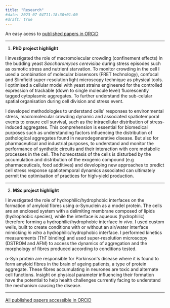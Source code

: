 ```yaml
---
title: "Research"
#date: 2023-07-04T11:18:30+01:00
#draft: true
---
```

An easy acess to [published papers in ORCiD](https://orcid.org/0000-0003-3545-5710)

-------------
1. **PhD project highlight**

I investigated the role of macromolecular crowding (confinement effects) In the budding yeast _Saccharomyces cerevisiae_ during stress episodes such as osmotic stress and nutrient starvation. To monitor crowding in the cell I used a combination of molecular biosensors (FRET technology), confocal and Slimfield super-resolution light microscopy technique as physical tools.
I optimised a cellular model with yeast strains engineered for the controlled expression of trackable (down to single molecule level) fluorescently tagged cytoplasmic aggregates. To further understand the sub-celular spatial organisation during cell division and stress event.

I developed methodologies to understand cells' responses to environmental stress, macromolecular crowding dynamic and associated spatiotemporal events to ensure cell survival, such as the intracellular distribution of stress-induced aggregates. This comprehension is essential for biomedical purposes such as understanding factors influencing the distribution of pathological aggregates found in neurodegenerative disease. But also for pharmaceutical and industrial purposes, to understand and monitor the performance of synthetic circuits and their interaction with core metabolic processes in the cell. The homeostasis of the cells is disturbed by the accumulation and distribution of the exogenic compound (e.g pharmaceuticals, food additives) and developing new approaches to predict cell stress response spatiotemporal dynamics associated can ultimately permit the optimisation of practices for high-yield production.

--------------
2. **MSc project highlight**

I investigated the role of hydrophilic/hydrophobic interfaces on the formation of amyloid fibres using α-Synuclein as a model protein. The cells are an enclosed system with a delimiting membrane composed of lipids (hydrophobic species), while the interface is aqueous (hydrophilic) therefore forming a hydrophilic/hydrophobic interface _in vivo_. I used custom wells, built to create conditions with or without an air/water interface mimicking _in vitro_ a hydrophilic/hydrophobic interface.
I performed kinetics measurements (ThT binding) and used super-resolution microscopy (DSTROM and AFM) to access the dynamics of aggregation and the morphology of fibres produced according to conditions tested. 

α-Syn protein are responsible for Parkinson's disease where it is found to form amyloid fibres in the brain of ageing patients, a type of protein aggregate. These fibres accumulating in neurones are toxic and alternate cell functions. Insight on physical parameter influencing their formation have the potential to help health challenges currently facing to understand the mechanism causing the disease.

---------------
[All published papers accessible in ORCiD](https://orcid.org/0000-0003-3545-5710)

